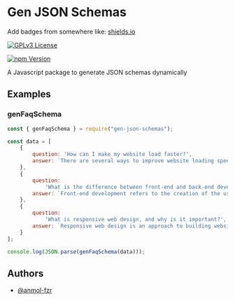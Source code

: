 
# Gen JSON Schemas

Add badges from somewhere like: [shields.io](https://shields.io/)
 
[![GPLv3 License](https://img.shields.io/badge/License-GPL%20v3-yellow.svg)](https://opensource.org/licenses/) 
 

 [![npm Version](https://img.shields.io/npm/v/gen-json-schemas.svg?style=flat-square)](https://www.npmjs.org/package/gen-json-schemas)
 
 

A Javascript package to generate JSON schemas dynamically
## Examples

### genFaqSchema

```javascript
const { genFaqSchema } = require("gen-json-schemas");

const data = [
    {
        question: 'How can I make my website load faster?',
        answer: `There are several ways to improve website loading speed. You can optimize images by reducing their file size, minimize HTTP requests, enable browser caching, and use content delivery networks (CDNs) to serve static files. Additionally, you can minify and compress CSS and JavaScript files, and consider using asynchronous loading for non-critical resources. Performance testing tools like PageSpeed Insights or GTmetrix can help identify specific areas for improvement.`
    },
    {
        question:
            'What is the difference between front-end and back-end development?',
        answer: `Front-end development refers to the creation of the user interface and user experience of a website. It involves coding with languages like HTML, CSS, and JavaScript to design and implement the visual elements and interactivity that users see and interact with directly. Back-end development, on the other hand, focuses on the server-side functionality and infrastructure of a website. It involves working with technologies like databases, server-side languages (e.g., Python, PHP, Ruby), and frameworks to handle data processing, user authentication, and server communication.`
    },
    {
        question:
            'What is responsive web design, and why is it important?',
        answer: `Responsive web design is an approach to building websites that ensure optimal viewing and interaction across various devices and screen sizes, such as desktop computers, tablets, and smartphones. It involves creating flexible layouts, fluid images, and media queries to adapt the website's appearance and behavior based on the device's capabilities. Responsive design is crucial because it enhances the user experience, reduces the need for separate mobile versions of a website, and improves search engine optimization (SEO) by providing a consistent experience across different devices.`
    }
];

console.log(JSON.parse(genFaqSchema(data)));

```
## Authors

- [@anmol-fzr](https://www.github.com/anmol-fzr)

